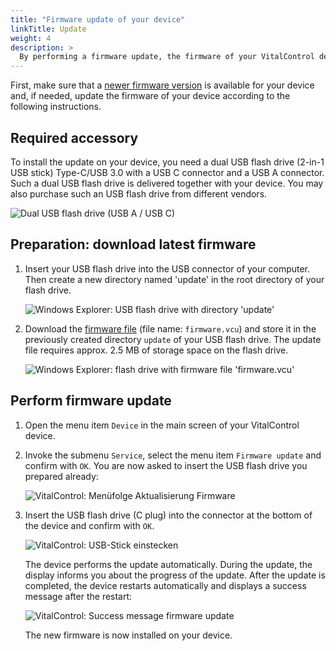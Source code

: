 ```yaml
---
title: "Firmware update of your device"
linkTitle: Update
weight: 4
description: >
  By performing a firmware update, the firmware of your VitalControl device can be updated to the latest available versions.
---
```

First, make sure that a [newer firmware version](../versions/) is available for your device and, if needed, update the firmware of your device according to the following instructions.

## Required accessory

To install the update on your device, you need a dual USB flash drive (2-in-1 USB stick) Type-C/USB 3.0 with a USB C connector and a USB A connector. Such a dual USB flash drive is delivered together with your device. You may also purchase such an USB flash drive from different vendors.

![Dual USB flash drive (USB A / USB C)](/images/firmware/update/usb-dual-stick.svg)

## Preparation: download latest firmware

1. Insert your USB flash drive into the USB connector of your computer. Then create a new directory named 'update' in the root directory of your flash drive.

    ![Windows Explorer: USB flash drive with directory 'update'](../images/create-folder-update.png)

2. Download the [firmware file](/download/firmware.vcu) (file name: `firmware.vcu`) and store it in the previously created directory `update` of your USB flash drive. The update file requires approx. 2.5 MB of storage space on the flash drive.

    ![Windows Explorer: flash drive with firmware file 'firmware.vcu'](../images/save-firmware-file.png)

## Perform firmware update

1. Open the menu item `Device` in the main screen of your VitalControl device.

2. Invoke the submenu `Service`, select the menu item `Firmware update` and confirm with `OK`. You are now asked to insert the USB flash drive you prepared already:

    ![VitalControl: Menüfolge Aktualisierung Firmware](../images/firmware-update.png)

3. Insert the USB flash drive (C plug) into the connector at the bottom of the device and confirm with `OK`.

    ![VitalControl: USB-Stick einstecken](/images/firmware/update/plug-in-dual-usb-stick.svg)

   The device performs the update automatically. During the update, the display informs you about the progress of the update. After the update is completed, the device restarts automatically and displays a success message after the restart:

   ![VitalControl: Success message firmware update](../images/update-success.png)

   The new firmware is now installed on your device.
